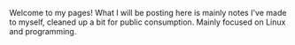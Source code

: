 
Welcome to my pages! What I will be posting here is mainly notes I've made to myself, cleaned up a bit for public consumption. Mainly focused on Linux and programming.
